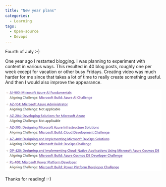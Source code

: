 ```yaml
---
title: "New year plans"
categories:
  - Learning
tags:
  - Open-source
  - Devops
---
```


Fourth of July :-)

One year ago I restarted blogging. I was planning to experiment with content in various ways. This resulted in 40 blog posts, roughly one per week except for vacation or other busy Fridays. Creating video was much harder for me since that takes a lot of time to really create something useful. And then I would also improve the appearance. 

![img](../assets/images/2023-05-12-build-cloud-skills-challenge.png)

Thanks for reading! :-)
